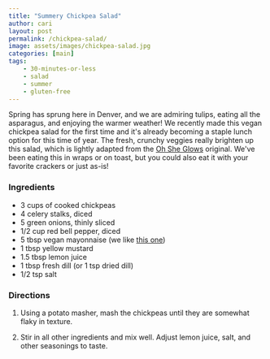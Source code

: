```yaml
---
title: "Summery Chickpea Salad"
author: cari
layout: post
permalink: /chickpea-salad/
image: assets/images/chickpea-salad.jpg
categories: [main]
tags:
    - 30-minutes-or-less
    - salad
    - summer
    - gluten-free
---
```


Spring has sprung here in Denver, and we are admiring tulips, eating all the asparagus, and enjoying the warmer weather! We recently made this vegan chickpea salad for the first time and it's already becoming a staple lunch option for this time of year. The fresh, crunchy veggies really brighten up this salad, which is lightly adapted from the [Oh She Glows](https://ohsheglows.com/chickpea-salad/) original. We've been eating this in wraps or on toast, but you could also eat it with your favorite crackers or just as-is!

<h3> Ingredients </h3>

- 3 cups of cooked chickpeas
- 4 celery stalks, diced
- 5 green onions, thinly sliced
- 1/2 cup red bell pepper, diced
- 5 tbsp vegan mayonnaise (we like [this one](https://followyourheart.com/vegan-foods/dairy-free-mayo/avocado-oil-vegenaise/))
- 1 tbsp yellow mustard
- 1.5 tbsp lemon juice
- 1 tbsp fresh dill (or 1 tsp dried dill)
- 1/2 tsp salt

<h3> Directions </h3>

1. Using a potato masher, mash the chickpeas until they are somewhat flaky in texture.

2. Stir in all other ingredients and mix well. Adjust lemon juice, salt, and other seasonings to taste.
